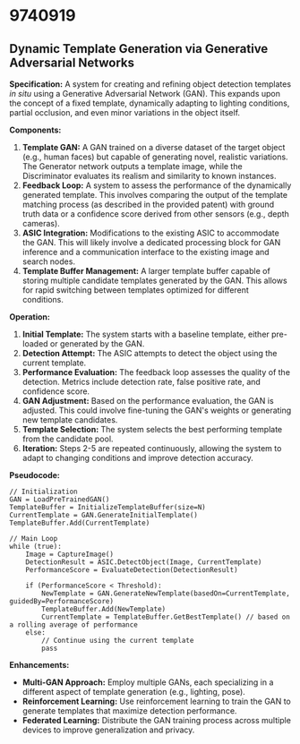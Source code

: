 # 9740919

## Dynamic Template Generation via Generative Adversarial Networks

**Specification:** A system for creating and refining object detection templates *in situ* using a Generative Adversarial Network (GAN). This expands upon the concept of a fixed template, dynamically adapting to lighting conditions, partial occlusion, and even minor variations in the object itself.

**Components:**

1.  **Template GAN:** A GAN trained on a diverse dataset of the target object (e.g., human faces) but capable of generating novel, realistic variations. The Generator network outputs a template image, while the Discriminator evaluates its realism and similarity to known instances.
2.  **Feedback Loop:** A system to assess the performance of the dynamically generated template. This involves comparing the output of the template matching process (as described in the provided patent) with ground truth data or a confidence score derived from other sensors (e.g., depth cameras).
3.  **ASIC Integration:** Modifications to the existing ASIC to accommodate the GAN. This will likely involve a dedicated processing block for GAN inference and a communication interface to the existing image and search nodes.
4.  **Template Buffer Management:**  A larger template buffer capable of storing multiple candidate templates generated by the GAN.  This allows for rapid switching between templates optimized for different conditions.

**Operation:**

1.  **Initial Template:**  The system starts with a baseline template, either pre-loaded or generated by the GAN.
2.  **Detection Attempt:** The ASIC attempts to detect the object using the current template.
3.  **Performance Evaluation:** The feedback loop assesses the quality of the detection. Metrics include detection rate, false positive rate, and confidence score.
4.  **GAN Adjustment:** Based on the performance evaluation, the GAN is adjusted. This could involve fine-tuning the GAN's weights or generating new template candidates.
5.  **Template Selection:** The system selects the best performing template from the candidate pool.
6.  **Iteration:** Steps 2-5 are repeated continuously, allowing the system to adapt to changing conditions and improve detection accuracy.

**Pseudocode:**

```
// Initialization
GAN = LoadPreTrainedGAN()
TemplateBuffer = InitializeTemplateBuffer(size=N)
CurrentTemplate = GAN.GenerateInitialTemplate()
TemplateBuffer.Add(CurrentTemplate)

// Main Loop
while (true):
    Image = CaptureImage()
    DetectionResult = ASIC.DetectObject(Image, CurrentTemplate)
    PerformanceScore = EvaluateDetection(DetectionResult)

    if (PerformanceScore < Threshold):
        NewTemplate = GAN.GenerateNewTemplate(basedOn=CurrentTemplate, guidedBy=PerformanceScore)
        TemplateBuffer.Add(NewTemplate)
        CurrentTemplate = TemplateBuffer.GetBestTemplate() // based on a rolling average of performance
    else:
        // Continue using the current template
        pass
```

**Enhancements:**

*   **Multi-GAN Approach:** Employ multiple GANs, each specializing in a different aspect of template generation (e.g., lighting, pose).
*   **Reinforcement Learning:** Use reinforcement learning to train the GAN to generate templates that maximize detection performance.
*   **Federated Learning:** Distribute the GAN training process across multiple devices to improve generalization and privacy.